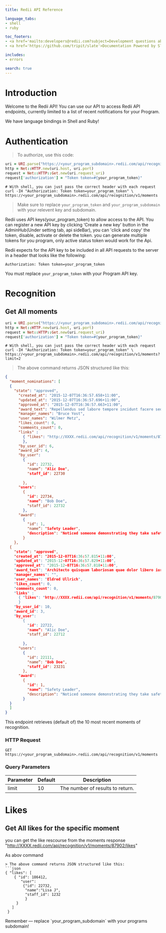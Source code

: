 ```yaml
---
title: Redii API Reference

language_tabs:
- shell
- ruby

toc_footers:
- <a href='mailto:developers@redii.com?subject=Development questions about Recognition API'>Development support</a>
- <a href='https://github.com/tripit/slate'>Documentation Powered by Slate</a>

includes:
- errors

search: true
---
```


# Introduction

Welcome to the Redii API! You can use our API to access Redii API endpoints, currently limited to a list of recent notifications for your Program.

We have language bindings in Shell and Ruby!

# Authentication

> To authorize, use this code:

```ruby
uri = URI.parse("https://<your_program_subdomain>.redii.com/api/recognition/v1/moments")
http = Net::HTTP.new(uri.host, uri.port)
request = Net::HTTP::Get.new(uri.request_uri)
request['authorization'] = "Token token=#{your_program_token}"
```

```shell
# With shell, you can just pass the correct header with each request
curl -IH "Authorization: Token token=your_program_token" \
https://<your_program_subdomain>.redii.com/api/recognition/v1/moments
```

> Make sure to replace `your_program_token` and `your_program_subdomain` with your relevent key and subdomain.

Redii uses API keys(your_program_token) to allow access to the API. You can register a new API key by clicking ‘Create a new key' button in the AdminHub(Under setting tab, api sideBar), you can 'click and copy' the token, disable, activate or delete the token. you can generate multiple tokens for you program, only active status token would work for the Api.

Redii expects for the API key to be included in all API requests to the server in a header that looks like the following:

`Authorization: Token token=your_program_token`

<aside class="notice">
  You must replace <code>your_program_token</code> with your Program API key.
</aside>

# Recognition

## Get All moments

```ruby
uri = URI.parse("https://<your_program_subdomain>.redii.com/api/recognition/v1/moments?limit=2")
http = Net::HTTP.new(uri.host, uri.port)
request = Net::HTTP::Get.new(uri.request_uri)
request['authorization'] = "Token token=#{your_program_token}"
```

```shell
# With shell, you can just pass the correct header with each request
curl -IH "Authorization: Token token=your_program_token" \
https://<your_program_subdomain>.redii.com/api/recognition/v1/moments?limit=2
```

> The above command returns JSON structured like this:

```json
{
  "moment_nominations": [
  {
    "state": "approved",
      "created_at": "2015-12-07T16:36:57.658+11:00",
      "updated_at": "2015-12-07T16:36:57.696+11:00",
      "approved_at": "2015-12-07T16:36:57.663+11:00",
      "award_text": "Repellendus sed labore tempore incidunt facere sed ab iure qui eos alias.",
      "manager_names": "Bruce Yost",
      "user_names": "Wilmer Metz",
      "likes_count": 0,
      "comments_count": 0,
      "links" :
        { "likes": "http://XXXX.redii.com/api/recognition/v1/moments/87940/likes"
        },
      "by_user_id": 6,
      "award_id": 4,
      "by_user": 
        {
          "id": 22732,
          "name“: "Alic Doe",
          "staff_id": 22730
          
        },
      "users": 
        {
          "id": 22734,
          "name“: "Bob Doe",
          "staff_id": 22732
        },
      "award": 
        {
          "id": 1,
          "name“: "Safety Leader",
          "description": "Noticed someone demonstrating they take safety seriously?"
        }  
    },
  {
    "state": "approved",
    "created_at": "2015-12-07T16:36:57.815+11:00",
    "updated_at": "2015-12-07T16:36:57.829+11:00",
    "approved_at": "2015-12-07T16:36:57.818+11:00",
    "award_text": "Architecto quisquam laboriosam quae dolor libero iure.",
    "manager_names": "",
    "user_names": "Eldred Ullrich",
    "likes_count": 0,
    "comments_count": 0,
    "links" :
      { "likes": "http://XXXX.redii.com/api/recognition/v1/moments/87902/likes"
      }
    "by_user_id": 10,
    "award_id": 3,
    "by_user": 
        {
          "id": 22722,
          "name“: "Alic Doe",
          "staff_id": 22712
          
        },
      "users": 
        {
          "id": 22111,
          "name“: "Bob Doe",
          "staff_id": 23231
        },
      "award": 
        {
          "id": 1,
          "name“: "Safety Leader",
          "description": "Noticed someone demonstrating they take safety seriously?"
        }  
  }
  ]
}
```

This endpoint retrieves (default of) the 10 most recent moments of recognition.

### HTTP Request

`GET https://<your_program_subdomain>.redii.com/api/recognition/v1/moments`

### Query Parameters

Parameter | Default | Description
--------- | ------- | -----------
limit | 10 | The number of results to return.

# Likes

## Get All likes for the specific moment

you can get the like rescourse from the moments response
"http://XXXX.redii.com/api/recognition/v1/moments/87902/likes"

As abov command
```
> The above command returns JSON structured like this:
```json
{ "likes": [
    { "id": 186412,
       "user":
        {"id": 22732,
         "name":"Lisa J",
         "staff_id": 1232
         }
     }
   ]
 }
```
<aside class="success">
Remember — replace `your_program_subdomain` with your programs subdomain!
</aside>
